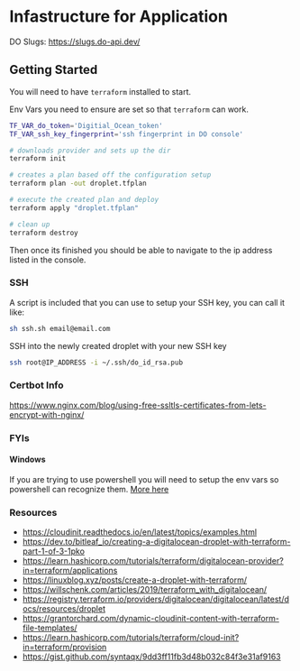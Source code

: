 # Infastructure for Application

DO Slugs: https://slugs.do-api.dev/

## Getting Started

You will need to have `terraform` installed to start.

Env Vars you need to ensure are set so that `terraform` can work.

```bash
TF_VAR_do_token='Digitial_Ocean_token'
TF_VAR_ssh_key_fingerprint='ssh fingerprint in DO console'
```

```bash
# downloads provider and sets up the dir
terraform init

# creates a plan based off the configuration setup
terraform plan -out droplet.tfplan

# execute the created plan and deploy
terraform apply "droplet.tfplan"

# clean up
terraform destroy
```

Then once its finished you should be able to navigate to the ip address listed in the console.

### SSH

A script is included that you can use to setup your SSH key, you can call it like:

```bash
sh ssh.sh email@email.com
```

SSH into the newly created droplet with your new SSH key

```bash
ssh root@IP_ADDRESS -i ~/.ssh/do_id_rsa.pub
```

### Certbot Info

https://www.nginx.com/blog/using-free-ssltls-certificates-from-lets-encrypt-with-nginx/

### FYIs

#### Windows

If you are trying to use powershell you will need to setup the env vars so powershell can recognize them. [More here](https://mcpmag.com/articles/2019/03/28/environment-variables-in-powershell.aspx)

### Resources

- https://cloudinit.readthedocs.io/en/latest/topics/examples.html
- https://dev.to/bitleaf_io/creating-a-digitalocean-droplet-with-terraform-part-1-of-3-1pko
- https://learn.hashicorp.com/tutorials/terraform/digitalocean-provider?in=terraform/applications
- https://linuxblog.xyz/posts/create-a-droplet-with-terraform/
- https://willschenk.com/articles/2019/terraform_with_digitalocean/
- https://registry.terraform.io/providers/digitalocean/digitalocean/latest/docs/resources/droplet
- https://grantorchard.com/dynamic-cloudinit-content-with-terraform-file-templates/
- https://learn.hashicorp.com/tutorials/terraform/cloud-init?in=terraform/provision
- https://gist.github.com/syntaqx/9dd3ff11fb3d48b032c84f3e31af9163
